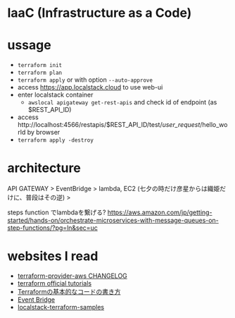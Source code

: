 # IaaC (Infrastructure as a Code)

# ussage
- `terraform init`
- `terraform plan`
- `terraform apply` or with option `--auto-approve`
- access https://app.localstack.cloud to use web-ui
- enter localstack container
    - `awslocal apigateway get-rest-apis` and check id of endpoint (as $REST_API_ID)
- access  http://localhost:4566/restapis/$REST_API_ID/test/_user_request_/hello_world by browser
    <!--  http://localhost:4566/restapis/$REST_API_ID/${api_stage}/_user_request_/${rest_api_path} -->
- `terraform apply -destroy`
# architecture

API GATEWAY > EventBridge > lambda, EC2 (七夕の時だけ彦星からは織姫だけに、普段はその逆) >

steps function でlambdaを繋げる? https://aws.amazon.com/jp/getting-started/hands-on/orchestrate-microservices-with-message-queues-on-step-functions/?pg=ln&sec=uc

# websites I read
- [terraform-provider-aws CHANGELOG](https://github.com/hashicorp/terraform-provider-aws/blob/main/CHANGELOG.md) 
- [terraform official tutorials](https://developer.hashicorp.com/terraform/tutorials)
- [Terraformの基本的なコードの書き方](https://www.collbow.com/blog/iac/3338/)
- [Event Bridge](https://qiita.com/ishibashi-futoshi/items/586ebe17b174a478eb6a)
- [localstack-terraform-samples](https://github.com/localstack/localstack-terraform-samples/tree/master)


